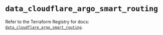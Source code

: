 # `data_cloudflare_argo_smart_routing`

Refer to the Terraform Registry for docs: [`data_cloudflare_argo_smart_routing`](https://registry.terraform.io/providers/cloudflare/cloudflare/5.2.0/docs/data-sources/argo_smart_routing).
